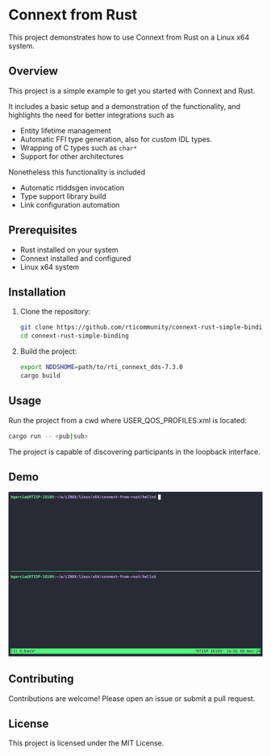 # Connext from Rust

This project demonstrates how to use Connext from Rust on a Linux x64 system.

## Overview

This project is a simple example to get you started with Connext and Rust.

It includes a basic setup and a demonstration of the functionality, and highlights the need for better integrations such as
- Entity lifetime management
- Automatic FFI type generation, also for custom IDL types.
- Wrapping of C types such as `char*`
- Support for other architectures

Nonetheless this functionality is included
- Automatic rtiddsgen invocation
- Type support library build
- Link configuration automation

## Prerequisites

- Rust installed on your system
- Connext installed and configured
- Linux x64 system

## Installation

1. Clone the repository:
    ```sh
    git clone https://github.com/rticommunity/connext-rust-simple-binding.git
    cd connext-rust-simple-binding
    ```

2. Build the project:
    ```sh
    export NDDSHOME=path/to/rti_connext_dds-7.3.0
    cargo build
    ```

## Usage

Run the project from a cwd where USER_QOS_PROFILES.xml is located:
```sh
cargo run -- <pub|sub>
```

The project is capable of discovering participants in the loopback interface.

## Demo

![Demo](demo.gif)

## Contributing

Contributions are welcome! Please open an issue or submit a pull request.

## License

This project is licensed under the MIT License.
